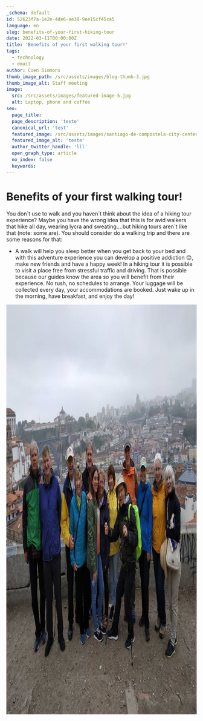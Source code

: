 ```yaml
---
_schema: default
id: 52623f7a-1e2e-4de6-ae38-9ee15cf45ca5
language: en
slug: benefits-of-your-first-hiking-tour
date: 2022-03-11T00:00:00Z
title: 'Benefits of your first walking tour!'
tags:
  - technology
  - email
author: Coen Simmons
thumb_image_path: /src/assets/images/blog-thumb-3.jpg
thumb_image_alt: Staff meeting
image:
  src: /src/assets/images/featured-image-5.jpg
  alt: Laptop, phone and coffee
seo:
  page_title:
  page_description: 'teste'
  canonical_url: 'test'
  featured_image: /src/assets/images/santiago-de-compostela-city-center.jpg
  featured_image_alt: 'teste'
  author_twitter_handle: 'lll'
  open_graph_type: article
  no_index: false
  keywords:
---
```


# **Benefits of your first walking tour!**

You don´t use to walk and you haven´t think about the idea of a hiking tour
experience? Maybe you have the wrong idea that this is for avid walkers that
hike all day, wearing lycra and sweating….but hiking tours aren´t like that
(note: some are). You should consider do a walking trip and there are some
reasons for that:

- A walk will help you sleep better when you get back to your bed and with this
  adventure experience you can develop a positive addiction 😊, make new friends
  and have a happy week! In a hiking tour it is possible to visit a place free
  from stressful traffic and driving. That is possible because our guides know
  the area so you will benefit from their experience. No rush, no schedules to
  arrange. Your luggage will be collected every day, your accommodations are
  booked. Just wake up in the morning, have breakfast, and enjoy the day!

<img src="/src/assets/images/walking-tour-group-photo-with-porto-bridge.jpg" height="1083" width="1444" />
